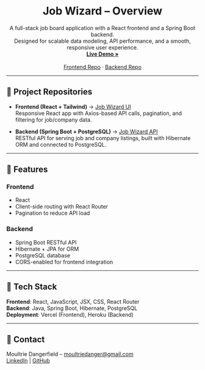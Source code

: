 <!-- PROJECT LOGO -->
<br />
<div align="center">
  <h1 align="center">Job Wizard – Overview</h1>
  <p align="center">
    A full-stack job board application with a React frontend and a Spring Boot backend.
    <br />
    Designed for scalable data modeling, API performance, and a smooth, responsive user experience.
    <br />
    <a href="https://job-finder-frontend-chi-eight.vercel.app/"><strong>Live Demo »</strong></a>
    <br />
    <br />
    <a href="https://github.com/moultriedanger/job-finder-frontend">Frontend Repo</a>
    &middot;
    <a href="https://github.com/moultriedanger/job-finder-api">Backend Repo</a>
  </p>
</div>

---

## 📂 Project Repositories

- **Frontend (React + Tailwind)** → [Job Wizard UI](https://github.com/moultriedanger/job-finder-frontend)  
  Responsive React app with Axios-based API calls, pagination, and filtering for job/company data.

- **Backend (Spring Boot + PostgreSQL)** → [Job Wizard API](https://github.com/moultriedanger/job-finder-api)  
  RESTful API for serving job and company listings, built with Hibernate ORM and connected to PostgreSQL.

---

## 🔹 Features

### Frontend
- React
- Client-side routing with React Router
- Pagination to reduce API load

### Backend
- Spring Boot RESTful API
- Hibernate + JPA for ORM
- PostgreSQL database
- CORS-enabled for frontend integration

---

## 📌 Tech Stack

**Frontend**: React, JavaScript, JSX, CSS, React Router  
**Backend**: Java, Spring Boot, Hibernate, PostgreSQL  
**Deployment**: Vercel (Frontend), Heroku (Backend)  

---

## 📧 Contact

Moultrie Dangerfield – moultriedanger@gmail.com  
[LinkedIn](https://www.linkedin.com/in/moultriedangerfield) | [GitHub](https://github.com/moultriedanger)  
